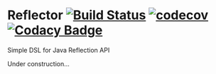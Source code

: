 # Reflector [![Build Status](https://travis-ci.org/remartins/reflector.svg?branch=master)](https://travis-ci.org/remartins/reflector) [![codecov](https://codecov.io/gh/remartins/reflector/branch/master/graph/badge.svg)](https://codecov.io/gh/remartins/reflector) [![Codacy Badge](https://api.codacy.com/project/badge/Grade/24af16ae29944341a04ec53e815dbd44)](https://www.codacy.com/app/remartins/reflector?utm_source=github.com&amp;utm_medium=referral&amp;utm_content=remartins/reflector&amp;utm_campaign=Badge_Grade)
Simple DSL for Java Reflection API

Under construction...

